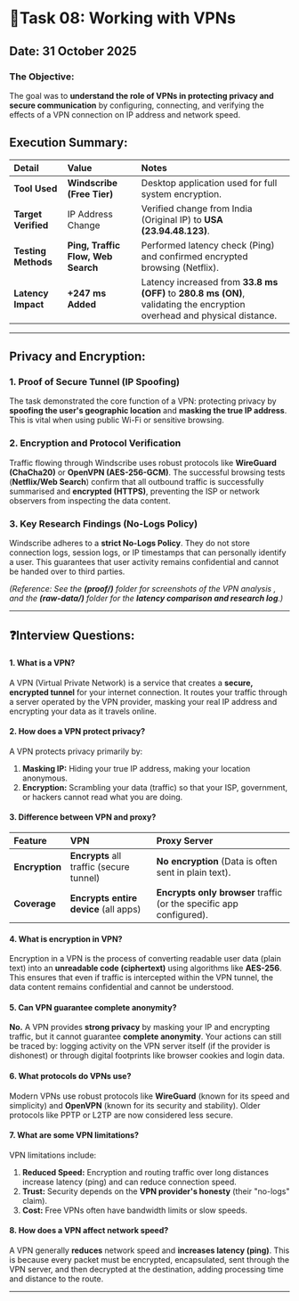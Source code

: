 # 🎯Task 08: Working with VPNs

## Date: 31 October 2025

### The Objective:
The goal was to **understand the role of VPNs in protecting privacy and secure communication** by configuring, connecting, and verifying the effects of a VPN connection on IP address and network speed.

## Execution Summary:
| Detail | Value | Notes |
| :--- | :--- | :--- |
| **Tool Used** | **Windscribe (Free Tier)** | Desktop application used for full system encryption. |
| **Target Verified** | IP Address Change | Verified change from India (Original IP) to **USA (23.94.48.123)**. |
| **Testing Methods** | **Ping, Traffic Flow, Web Search** | Performed latency check (Ping) and confirmed encrypted browsing (Netflix). |
| **Latency Impact** | **+247 ms Added** | Latency increased from **33.8 ms (OFF)** to **280.8 ms (ON)**, validating the encryption overhead and physical distance. |

---

## Privacy and Encryption:

### 1. Proof of Secure Tunnel (IP Spoofing)
The task demonstrated the core function of a VPN: protecting privacy by **spoofing the user's geographic location** and **masking the true IP address**. This is vital when using public Wi-Fi or sensitive browsing.

### 2. Encryption and Protocol Verification
Traffic flowing through Windscribe uses robust protocols like **WireGuard (ChaCha20)** or **OpenVPN (AES-256-GCM)**. The successful browsing tests (**Netflix/Web Search**) confirm that all outbound traffic is successfully summarised
and **encrypted (HTTPS)**, preventing the ISP or network observers from inspecting the data content.

### 3. Key Research Findings (No-Logs Policy)
Windscribe adheres to a **strict No-Logs Policy**. They do not store connection logs, session logs, or IP timestamps that can personally identify a user. This guarantees that user activity remains confidential and cannot be handed over
to third parties.

*(Reference: See the **(proof/)** folder for screenshots of the VPN analysis , and the **(raw-data/)** folder for the **latency comparison and research log**.)*

---

## ❓Interview Questions:

#### 1. What is a VPN?
A VPN (Virtual Private Network) is a service that creates a **secure, encrypted tunnel** for your internet connection. It routes your traffic through a server operated by the VPN provider, masking your real IP address and encrypting
your data as it travels online.

#### 2. How does a VPN protect privacy?
A VPN protects privacy primarily by:
1.  **Masking IP:** Hiding your true IP address, making your location anonymous.
2.  **Encryption:** Scrambling your data (traffic) so that your ISP, government, or hackers cannot read what you are doing.

#### 3. Difference between VPN and proxy?
| Feature | VPN | Proxy Server |
| :--- | :--- | :--- |
| **Encryption** | **Encrypts** all traffic (secure tunnel) | **No encryption** (Data is often sent in plain text). |
| **Coverage** | **Encrypts entire device** (all apps) | **Encrypts only browser** traffic (or the specific app configured). |

#### 4. What is encryption in VPN?
Encryption in a VPN is the process of converting readable user data (plain text) into an **unreadable code (ciphertext)** using algorithms like **AES-256**. This ensures that even if traffic is intercepted within the VPN tunnel, the data 
content remains confidential and cannot be understood.

#### 5. Can VPN guarantee complete anonymity?
**No.** A VPN provides **strong privacy** by masking your IP and encrypting traffic, but it cannot guarantee **complete anonymity**. Your actions can still be traced by: logging activity on the VPN server itself (if the provider is 
dishonest) or through digital footprints like browser cookies and login data.

#### 6. What protocols do VPNs use?
Modern VPNs use robust protocols like **WireGuard** (known for its speed and simplicity) and **OpenVPN** (known for its security and stability). Older protocols like PPTP or L2TP are now considered less secure.

#### 7. What are some VPN limitations?
VPN limitations include:
1.  **Reduced Speed:** Encryption and routing traffic over long distances increase latency (ping) and can reduce connection speed.
2.  **Trust:** Security depends on the **VPN provider's honesty** (their "no-logs" claim).
3.  **Cost:** Free VPNs often have bandwidth limits or slow speeds.

#### 8. How does a VPN affect network speed?
A VPN generally **reduces** network speed and **increases latency (ping)**. This is because every packet must be encrypted, encapsulated, sent through the VPN server, and then decrypted at the destination, adding processing time and 
distance to the route.

---
